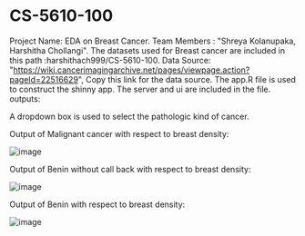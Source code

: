 # CS-5610-100
Project Name: EDA on Breast Cancer.
Team Members : "Shreya Kolanupaka, Harshitha Chollangi".
The datasets used for Breast cancer are included in this path :harshithach999/CS-5610-100.
Data Source: "https://wiki.cancerimagingarchive.net/pages/viewpage.action?pageId=22516629", Copy this link for the data source.
The app.R file is used to construct the shinny app. The server and ui are included in the file.
outputs:

A dropdown box is used to select the pathologic kind of cancer.

Output of Malignant cancer with respect to breast density:

![image](https://user-images.githubusercontent.com/77778544/232133870-c6dd09d8-f3f0-4c42-946a-df30a9765e30.png)

Output of Benin without call back with respect to breast density:

![image](https://user-images.githubusercontent.com/77778544/232135343-779fe4e9-2b6b-4a3f-bccd-60e8152e8415.png)

Output of Benin with respect to breast density:

![image](https://user-images.githubusercontent.com/77778544/232135153-e2f9ff4d-6568-4d88-ab4e-d20f4a57f1c9.png)


